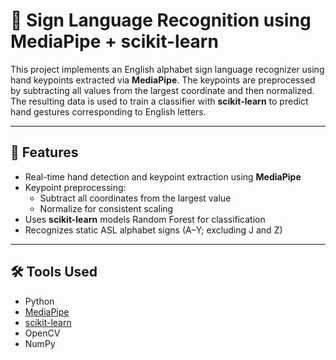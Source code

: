 # 🧠 Sign Language Recognition using MediaPipe + scikit-learn

This project implements an English alphabet sign language recognizer using hand keypoints extracted via **MediaPipe**. The keypoints are preprocessed by subtracting all values from the largest coordinate and then normalized. The resulting data is used to train a classifier with **scikit-learn** to predict hand gestures corresponding to English letters.

---

## 📌 Features

- Real-time hand detection and keypoint extraction using **MediaPipe**
- Keypoint preprocessing:
  - Subtract all coordinates from the largest value
  - Normalize for consistent scaling
- Uses **scikit-learn** models Random Forest for classification
- Recognizes static ASL alphabet signs (A–Y; excluding J and Z)

---

## 🛠️ Tools Used

- Python
- [MediaPipe](https://google.github.io/mediapipe/)
- [scikit-learn](https://scikit-learn.org/)
- OpenCV
- NumPy



